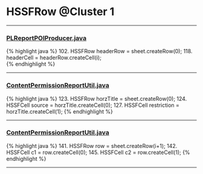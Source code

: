 # HSSFRow @Cluster 1

***

### [PLReportPOIProducer.java](https://searchcode.com/codesearch/view/43507470/)
{% highlight java %}
102. HSSFRow headerRow = sheet.createRow(0);
118.   headerCell = headerRow.createCell(i);            
{% endhighlight %}

***

### [ContentPermissionReportUtil.java](https://searchcode.com/codesearch/view/43507489/)
{% highlight java %}
123. HSSFRow horzTitle = sheet.createRow(0);
124. HSSFCell source = horzTitle.createCell(0);
127. HSSFCell restriction = horzTitle.createCell(1);
{% endhighlight %}

***

### [ContentPermissionReportUtil.java](https://searchcode.com/codesearch/view/43507489/)
{% highlight java %}
141. HSSFRow row = sheet.createRow(i+1);
142. HSSFCell c1 = row.createCell(0);
145. HSSFCell c2 = row.createCell(1);
{% endhighlight %}

***

